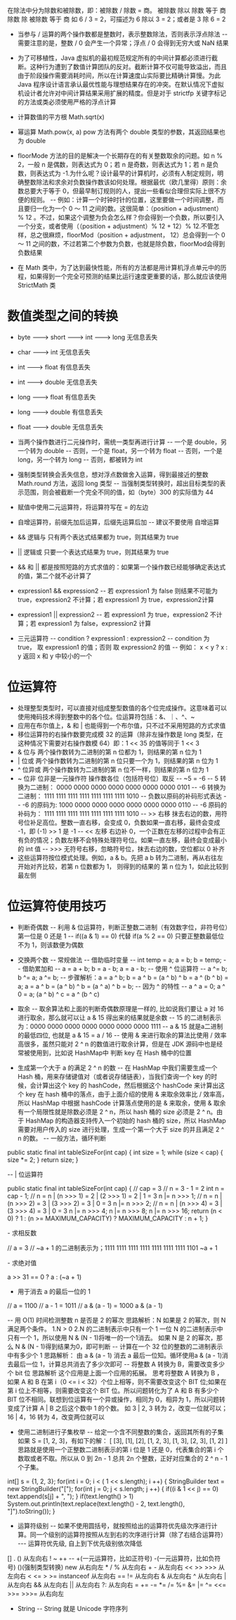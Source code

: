在除法中分为除数和被除数，即：被除数 / 除数 = 商。
被除数 除以 除数   等于 商
除数   除   被除数 等于 商
如 6 / 3 = 2，可描述为 6 除以 3 = 2；或者是 3 除 6 = 2


- 当参与 / 运算的两个操作数都是整数时，表示整数除法，否则表示浮点除法
-- 需要注意的是，整数 / 0 会产生一个异常；浮点 / 0 会得到无穷大或 NaN 结果

- 为了可移植性，Java 虚拟机的最初规范规定所有的中间计算都必须进行截断。这种行为遭到了数值计算团队的反对。截断计算不仅可能导致溢出，而且由于阶段操作需要消耗时间，所以在计算速度山实际要比精确计算慢。为此 Java 程序设计语言承认最优性能与理想结果存在的冲突。在默认情况下虚拟机设计者允许对中间计算结果采用扩展的精度。但是对于 strictfp 关键字标记的方法或类必须使用严格的浮点计算

- 计算数值的平方根 Math.sqrt(x)
- 幂运算 Math.pow(x, a) pow 方法有两个 double 类型的参数，其返回结果也为 double

- floorMode 方法的目的是解决一个长期存在的有关整数取余的问题。如 n % 2，一般 n 是偶数，则表达式为 0；若 n 是奇数，则表达式为 1；若 n 是负数，则表达式为 -1.为什么呢？设计最早的计算机时，必须有人制定规则，明确整数除法和求余对负数操作数该如何处理。根据最优（欧几里得）原则：余数总要大于等于 0，但最早制订规则的人，提出一些看似合理但实际上很不方便的规则。
-- 例如：计算一个时钟时针的位置，这里要做一个时间调整，而且要归一化为一个 0 ～ 11 之间的数。这很简单：（position + adjustment） % 12 。不过，如果这个调整为负会怎么样？你会得到一个负数，所以要引入一个分支，或者使用（（position + adjustment）% 12 + 12）% 12.不管怎样，总之很麻烦，floorMod（position + adjustment， 12）总会得到一个 0 ～ 11 之间的数，不过若第二个参数为负数，也就是除负数，floorMod会得到负数结果

- 在 Math 类中，为了达到最快性能，所有的方法都是用计算机浮点单元中的历程，如果得到一个完全可预测的结果比运行速度更重要的话，那么就应该使用 StrictMath 类

# 数值类型之间的转换
- byte ---> short ---> int ---> long 无信息丢失
- char ---> int 无信息丢失
- int ---> float 有信息丢失
- int ---> double 无信息丢失
- long ---> float  有信息丢失
- long ---> double 有信息丢失
- float ---> double  无信息丢失

- 当两个操作数进行二元操作时，需统一类型再进行计算
-- 一个是 double，另一个转为 double
-- 否则，一个是 float，另一个转为 float
-- 否则，一个是 long，另一个转为 long
-- 否则，都被转为 int

- 强制类型转换会丢失信息，想对浮点数做舍入运算，得到最接近的整数 Math.round 方法，返回 long 类型
-- 当强制类型转换时，超出目标类型的表示范围，则会被截断一个完全不同的值，如（byte）300 的实际值为 44

- 赋值中使用二元运算符，将运算符写在 = 的左边

- 自增运算符，前缀先加后运算，后缀先运算后加
-- 建议不要使用 自增运算

- && 逻辑与  只有两个表达式结果都为 true，则其结果为 true
- || 逻辑或  只要一个表达式结果为 true，则其结果为 true
- &&  和 || 都是按照短路的方式求值的：如果第一个操作数已经能够确定表达式的值，第二个就不必计算了
- expression1 && expression2
-- 若 expression1 为 false 则结果不可能为 true，expression2 不计算；若 expression1 为 true，expression2计算
- expression1 || expression2
-- 若 expression1 为 true，expression2 不计算；若 expression1 为 false，expression2 计算

- 三元运算符
-- condition ? expression1 : expression2
-- condition 为 true， 取 expression1 的值；否则 取 expression2 的值
-- 例如： x < y ? x : y 返回 x 和 y 中较小的一个


# 位运算符
- 处理整型类型时，可以直接对组成整型数值的各个位完成操作。这意味着可以使用掩码技术得到整数中的各个位。位运算符包括：&、｜、^、~
- 应用在布尔值上，& 和 | 也能得到一个布尔值，只不过不采用短路的方式求值
- 移位运算符的右操作数要完成模 32 的运算（除非左操作数是 long 类型，在这种情况下需要对右操作数模 64）即：1 << 35 的值等同于 1 << 3
- & 位与 两个操作数转为二进制的第 n 位都为 1，则结果的第 n 位为 1
- | 位或 两个操作数转为二进制的第 n 位只要一个为 1，则结果的第 n 位为 1
- ^ 位异或 两个操作数转为二进制的第 n 位不一样，则结果的第 n 位为 1
- ~ 位非 位非是一元操作符 操作数各位（包括符号位）取反
-- ~5 = -6
-- 5 转换为二进制：  0000 0000 0000 0000 0000 0000 0000 0101
-- -6 转换为二进制： 1111 1111 1111 1111 1111 1111 1111 1010
-- 负数以原码的补码形式表达
-- -6 的原码为:     1000 0000 0000 0000 0000 0000 0000 0110
-- -6 原码的补码为： 1111 1111 1111 1111 1111 1111 1111 1010
-- >> 右移 抹去右边的数，用符号位补足高位。整数一直右移，会变成 0，负数如果一直右移，最终会变成 -1，即 (-1) >> 1 是 -1
-- << 左移 右边补 0，一个正数在左移的过程中会有正有负的情况；负数左移不会特殊处理符号位。如果一直左移，最终会变成最小的 int 值
-- >>> 无符号右移，忽略符号位，抹去右边的数，空位都以 0 补齐
- 这些运算符按位模式处理。例如，a & b。先把 a b 转为二进制，再从右往左开始对齐比较，若第 n 位数都为 1， 则得到的结果的 第 n 位为 1，如此比较到最左侧

# 位运算符使用技巧
- 判断奇偶数
-- 利用 & 位运算符，判断正整数二进制（有效数字位，非符号位）第一位是 0 还是 1
-- if((a & 1) == 0) 代替 if(a % 2 == 0) 只要正整数最低位不为 1，则该数便为偶数

- 交换两个数
-- 常规做法
-- 借助临时变量
-- int temp = a; a = b; b = temp;
-- 借助累加和
-- a = a + b; b = a - b; a = a - b;
-- 使用 ^ 位运算符
-- a ^= b; b ^= a; a ^= b;
-- 步骤解析：a = a ^ b; b = a ^ b = (a ^ b) ^ b = a ^ (b ^ b) = a; a = a ^ b = (a ^ b) ^ b = (a ^ a) ^ b = b;
-- 因为 ^ 的特性
-- a ^ a = 0; a ^ 0 = a; (a ^ b) ^ c = a ^ (b ^ c)

- 取余
-- 取余算法和上面的判断奇偶数原理是一样的, 比如说我们要让 a 对 16 进行取余，那么就可以让 a & 15 得出来的结果就是余数
-- 15 的二进制表示为：0000 0000 0000 0000 0000 0000 0000 1111
-- a & 15 就是a二进制的最低四位, 也就是 a & 15 = a / 16
-- 使用 & 来进行取余的算法比使用 / 效率高很多，虽然只能对 2 ^ n 的数值进行取余计算，但是在 JDK 源码中也是经常被使用到，比如说 HashMap中 判断 key 在 Hash 桶中的位置

- 生成第一个大于 a 的满足 2 ^ n 的数
-- 在 HashMap 中我们需要生成一个 Hash 桶，用来存储键值对（或者说存储链表），当我们查询一个 key 的时候，会计算出这个 key 的 hashCode，然后根据这个 hashCode 来计算出这个 key 在 hash 桶中的落点，由于上面介绍的使用 & 来取余效率比 / 效率高，所以 HashMap 中根据 hashCode 计算落点使用的是 & 来取余，使用 & 取余有一个局限性就是除数必须是 2 ^ n，所以 hash 桶的 size 必须是 2 ^ n。由于 HashMap 的构造器支持传入一个初始的 hash 桶的 size，所以 HashMap 需要对用户传入的 size 进行处理，生成一个第一个大于 size 的并且满足 2 ^ n 的数。
-- 一般方法，循环判断
<p>
public static final int tableSizeFor(int cap)
{
    int size = 1;
    while (size < cap)
    {
        size *= 2;
    }
    return size;
}
</p>
-- | 位运算符
<p>
public static final int tableSizeFor(int cap)
{
    // cap = 3
    // n = 3 - 1 = 2
    int n = cap - 1;
    // n = n | (n >>> 1) = 2 | (2 >>> 1) = 2 | 1 = 3
    n |= n >>> 1;
    // n = n | (n >>> 2) = 3 | (3 >>> 2) = 3 | 0 = 3
    n |= n >>> 2;
    // n = n | (n >>> 4) = 3 | (3 >>> 4) = 3 | 0 = 3
    n |= n >>> 4;
    n |= n >>> 8;
    n |= n >>> 16;
    return (n < 0) ? 1 : (n >= MAXIMUM_CAPACITY) ? MAXIMUM_CAPACITY : n + 1;
}
</p>
- 求相反数
<p>
// a = 3
// ~a + 1 的二进制表示为；1111 1111 1111 1111 1111 1111 1111 1101
 ~a + 1
</p>
- 求绝对值
<p>a >> 31 == 0 ? a : (~a + 1)</p>

- 用于消去 a 的最后一位的 1
<p>
// a = 1100
// a - 1 = 1011
// a & (a - 1) = 1000
a & (a - 1)
</p>
-- 用 O(1) 时间检测整数 n 是否是 2 的幂次
思路解析：N 如果是 2 的幂次，则 N 满足两个条件。
1.N > 0
2.N 的二进制表示中只有一个 1
一位 N 的二进制表示中只有一个 1，所以使用 N & (N - 1)将唯一的一个1消去。
如果 N 是 2 的幂次，那么 N & (N - 1)得到结果为0，即可判断
-- 计算在一个 32 位的整数的二进制表示中有多少个 1
思路解析：
由 a & (a - 1) 消去 a 最后一位知。循环使用a & (a - 1)消去最后一位 1，计算总共消去了多少次即可
-- 将整数 A 转换为 B，需要改变多少个 bit 位
思路解析
这个应用是上面一个应用的拓展。
思考将整数 A 转换为 B ，如果 A 和 B 在第 i（0 <= i < 32）个位上相等，则不需要改变这个 BIT 位;如果在第 i 位上不相等，则需要改变这个 BIT 位。所以问题转化为了 A 和 B 有多少个 BIT 位不相同。联想到位运算有一个异或操作，相同为 0，相异为 1，所以问题转变成了计算 A | B 之后这个数中 1 的个数。
如 3 | 2, 3 转为 2，改变一位就可以；16 | 4，16 转为 4，改变两位就可以

- 使用二进制进行子集枚举
-- 给定一个含不同整数的集合，返回其所有的子集
如果 S = [1, 2, 3]，有如下的解：
[ [3], [1], [2], [1, 2, 3], [1, 3], [2, 3], [1, 2] ]
思路就是使用一个正整数二进制表示的第 i 位是 1 还是 0，代表集合的第 i 个数取或者不取。所以从 0 到 2n - 1 总共 2n 个整数，正好对应集合的 2 ^ n -  1个子集。
<p>
int[] s = {1, 2, 3};
for(int i = 0; i < ( 1 << s.length); i ++)
{
    StringBuilder text = new StringBuilder("[");
    for(int j = 0; j < s.length; j ++)
    {
        if((i & 1 << j) == 0)
            text.append(s[j] + ", ");
    }
    if(text.length() > 1)
        System.out.println(text.replace(text.length() - 2, text.length(), "]").toString());
}
</p>

- 运算符级别
-- 如果不使用圆括号，就按照给出的运算符优先级次序进行计算。同一个级别的运算符按照从左到右的次序进行计算（除了右结合运算符）
--- 运算符优先级, 自上到下优先级别依次降低
<p>
[] . ()     从左向右
! ~ ++ -- +(一元运算符，比如正符号) -(一元运算符，比如负符号) ()(强制类型转换) new      从右向左
* / %       从左向右
+ -         从左向右
<< >> >>>   从左向右
< <= > >= instanceof        从左向右
== !=       从左向右
&           从左向右
^           从左向右
|           从左向右
&&          从左向右
||          从左向右
?:          从左向右
= += -= *= /= %= &= |= ^= <<= >>= >>>=      从右向左
</p>

- String
-- String 就是 Unicode 字符序列


